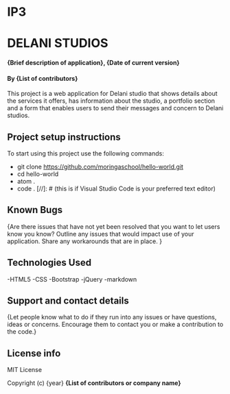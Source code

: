 # IP3
# DELANI STUDIOS
#### {Brief description of application}, {Date of current version}
#### By **{List of contributors}**
This project is a web application for Delani studio that shows details about the services it offers, has information about the studio, a portfolio section and a form that enables users to send their messages and concern to Delani studios.
## Project setup instructions
To start using this project use the following commands:
- git clone https://github.com/moringaschool/hello-world.git
- cd hello-world
- atom .
- code . [//]: # (this is if Visual Studio Code is your preferred text editor)

## Known Bugs
{Are there issues that have not yet been resolved that you want to let users know you know? Outline any issues that would impact use of your application. Share any workarounds that are in place. }
## Technologies Used
-HTML5
-CSS
-Bootstrap
-jQuery
-markdown
## Support and contact details
{Let people know what to do if they run into any issues or have questions, ideas or concerns.  Encourage them to contact you or make a contribution to the code.}
## License info
MIT License

Copyright (c) {year} **{List of contributors or company name}**
  